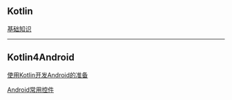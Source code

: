 ## Kotlin
[基础知识](https://github.com/musejianglan/Wiki_Note/blob/master/Kotlin4Android/Kotlin_base/base.md)



---


## Kotlin4Android

[使用Kotlin开发Android的准备](https://github.com/musejianglan/Wiki_Note/blob/master/Kotlin4Android/Android/A_prepare.md)

[Android常用控件](https://github.com/musejianglan/Wiki_Note/blob/master/Kotlin4Android/Android/Android常用控件.md)

